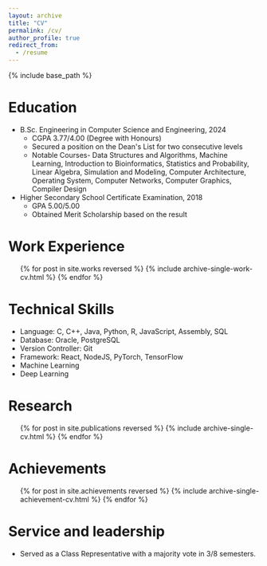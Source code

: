 ```yaml
---
layout: archive
title: "CV"
permalink: /cv/
author_profile: true
redirect_from:
  - /resume
---
```


{% include base_path %}

Education
======
* B.Sc. Engineering in Computer Science and Engineering, 2024
  - CGPA 3.77/4.00 (Degree with Honours)
  - Secured a position on the Dean's List for two consecutive levels
  - Notable Courses- Data Structures and Algorithms, Machine Learning, Introduction to Bioinformatics, Statistics and Probability, Linear Algebra, Simulation and Modeling, Computer Architecture, Operating System, Computer Networks, Computer Graphics, Compiler Design
* Higher Secondary School Certificate Examination, 2018
  - GPA 5.00/5.00
  - Obtained Merit Scholarship based on the result

Work Experience
======
  <ul>{% for post in site.works reversed %}
    {% include archive-single-work-cv.html %}
  {% endfor %}</ul>

Technical Skills
======
* Language: C, C++, Java, Python, R, JavaScript, Assembly, SQL
* Database: Oracle, PostgreSQL
* Version Controller: Git
* Framework: React, NodeJS, PyTorch, TensorFlow
* Machine Learning
* Deep Learning

Research
======
  <ul>{% for post in site.publications reversed %}
    {% include archive-single-cv.html %}
  {% endfor %}</ul>
  
<!-- Talks
======
  <ul>{% for post in site.talks reversed %}
    {% include archive-single-talk-cv.html  %}
  {% endfor %}</ul> -->
  
Achievements
======
  <ul>{% for post in site.achievements reversed %}
    {% include archive-single-achievement-cv.html %}
  {% endfor %}</ul>
  
Service and leadership
======
* Served as a Class Representative with a majority vote in 3/8 semesters.
